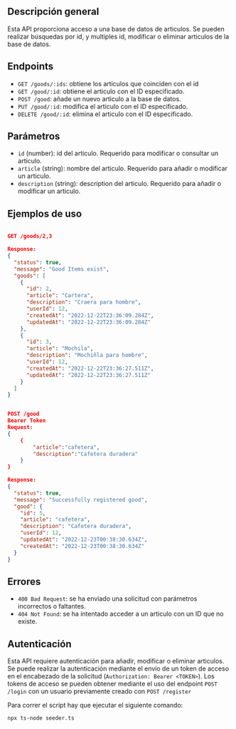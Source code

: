 Descripción general
-------------------

Esta API proporciona acceso a una base de datos de articulos. Se pueden realizar búsquedas por id, y multiples id, modificar o eliminar articulos de la base de datos.

Endpoints
---------

-   `GET /goods/:ids`: obtiene los articulos que coinciden con el id
-   `GET /good/:id`: obtiene el articulo con el ID especificado.
-   `POST /good`: añade un nuevo articulo a la base de datos.
-   `PUT /good/:id`: modifica el articulo con el ID especificado.
-   `DELETE /good/:id`: elimina el articulo con el ID especificado.

Parámetros
----------

-   `id` (number): id del articulo. Requerido para modificar o consultar un articulo.
-   `article` (string): nombre del articulo. Requerido para añadir o modificar un articulo.
-   `description` (string): description del articulo. Requerido para añadir o modificar un articulo.

Ejemplos de uso
---------------

```json

GET /goods/2,3

Response:
{
  "status": true,
  "message": "Good Items exist",
  "goods": [
    {
      "id": 2,
      "article": "Cartera",
      "description": "Craera para hombre",
      "userId": 12,
      "createdAt": "2022-12-22T23:36:09.284Z",
      "updatedAt": "2022-12-22T23:36:09.284Z"
    },
    {
      "id": 3,
      "article": "Mochila",
      "description": "Mochiñla para hombre",
      "userId": 12,
      "createdAt": "2022-12-22T23:36:27.511Z",
      "updatedAt": "2022-12-22T23:36:27.511Z"
    }
  ]
}
```

```json

POST /good
Bearer Token
Request:
{
    {
        "article":"cafetera",
        "description":"Cafetera duradera"
    }
}

Response:
{
  "status": true,
  "message": "Successfully registered good",
  "good": {
    "id": 5,
    "article": "cafetera",
    "description": "Cafetera duradera",
    "userId": 12,
    "updatedAt": "2022-12-23T00:38:30.634Z",
    "createdAt": "2022-12-23T00:38:30.634Z"
  }
}
```
Errores
-------

-   `400 Bad Request`: se ha enviado una solicitud con parámetros incorrectos o faltantes.
-   `404 Not Found`: se ha intentado acceder a un articulo con un ID que no existe.

Autenticación
-------------

Esta API requiere autenticación para añadir, modificar o eliminar articulos. Se puede realizar la autenticación mediante el envío de un token de acceso en el encabezado de la solicitud (`Authorization: Bearer <TOKEN>`). Los tokens de acceso se pueden obtener mediante el uso del endpoint `POST /login` con un usuario previamente creado con `POST /register`

Para correr el script hay que ejecutar el siguiente comando:
```sh
npx ts-node seeder.ts

```


